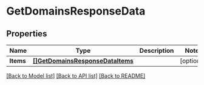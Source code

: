 # GetDomainsResponseData

## Properties

Name | Type | Description | Notes
------------ | ------------- | ------------- | -------------
**Items** | [**[]GetDomainsResponseDataItems**](GetDomainsResponse_data_items.md) |  | [optional] 

[[Back to Model list]](../README.md#documentation-for-models) [[Back to API list]](../README.md#documentation-for-api-endpoints) [[Back to README]](../README.md)


